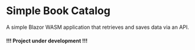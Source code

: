 # Simple Book Catalog
A simple Blazor WASM application that retrieves and saves data via an API.
#### !!! Project under development !!!
